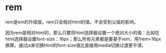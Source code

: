 # rem
rem是em的升级版，rem只会相对html的值，不会受到父级的影响。

因为rem是相对html的，那么只要将html选择器设置一个绝对大小的值：比如在html选择器设置font-size：16px；那么所有元素都是要基于rem，用1rem=16px换算。通过js来切换html的font-size值比直接用media切换过渡更平滑。